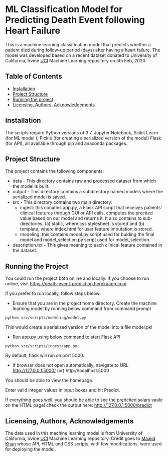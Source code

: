 # ML Classification Model for Predicting Death Event following Heart Failure

This is a machine learning classification model that predicts whether a patient died during follow-up period (days) after having a heart failure. The model was developed based on a recent dataset donated to University of California, Irvine [UCI](https://archive.ics.uci.edu/ml/datasets/Heart+failure+clinical+records) Machine Learning repository on 5th Feb, 2020.

## Table of Contents
* [Installation](#Installation)
* [Project Structure](#Structure)
* [Running the project](#Running)
* [Licensing, Authors, Acknowledgements](#Licensing)

## Installation <a name="Installation"></a>
The scripts require Python versions of 3.7, Jupyter Notebook, Scikit Learn (for ML model ), Pickle (for creating a serialized version of the model) Flask (for API), all available through pip and anaconda packages.

## Project Structure <a name="Structure"></a>
The project contains the following components:
* data - This directory contains raw and processed dataset from which the model is built.
* output - This directory contains a subdirectory named models where the serialized model is saved.
* src - This directory contains two main directory:
  * ingest: this conatins app.py, a Flask API script that receives patients' clinical features through GUI or API calls, computes the precited value based on our model and           returns it. It also contains to sub-directories, (a) static, where css stylesheet is stored and (b) template, where index.html for user feature imputation is stored.
  * modeling: this contains model.py script used for buiding the final model and model_selection.py script used for model_selection.
* description.txt - This gives meaning to each clinical feature contained in the dataset.

## Running the Project <a name="Running"></a>
You could run the project both online and locally. If you choose to run online, visit https://death-event-prediction.herokuapp.com

If you prefer to run locally, follow steps below:

* Ensure that you are in the project home directory. Create the machine learning model by running below command from command prompt
```
python src/scripts/modeling/model.py
```
This would create a serialized version of the model into a file model.pkl

* Run app.py using below command to start Flask API
```
python src/scripts/ingest/app.py
```
By default, flask will run on port 5000.

* If browser does not open automatically, navigate to URL http://127.0.0.1:5000/ (or) http://localhost:5000

You should be able to view the homepage.

Enter valid integer values in input boxes and hit Predict.

If everything goes well, you should  be able to see the predcited salary vaule on the HTML page!
check the output here: http://127.0.0.1:5000/predict

## Licensing, Authors, Acknowledgements <a name="Licensing"></a>
The data used in this machine learning model is from University of California, Irvine [UCI](https://archive.ics.uci.edu/ml/datasets/Heart+failure+clinical+records) Machine Learning repository. Credit goes to [Maajid Khan](https://github.com/MaajidKhan/DeployMLModel-Flask) whose API, HTML and CSS scripts, with few modifications, were used for deploying the model.
